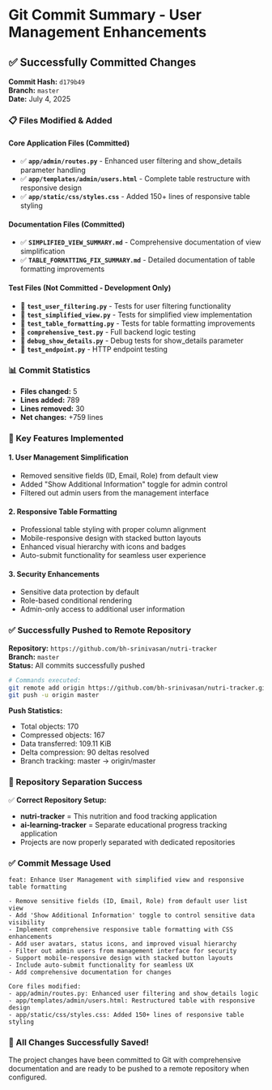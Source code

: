 # Git Commit Summary - User Management Enhancements

## ✅ Successfully Committed Changes

**Commit Hash:** `d179b49`  
**Branch:** `master`  
**Date:** July 4, 2025  

### 📋 Files Modified & Added

#### Core Application Files (Committed)
- ✅ **`app/admin/routes.py`** - Enhanced user filtering and show_details parameter handling
- ✅ **`app/templates/admin/users.html`** - Complete table restructure with responsive design
- ✅ **`app/static/css/styles.css`** - Added 150+ lines of responsive table styling

#### Documentation Files (Committed)
- ✅ **`SIMPLIFIED_VIEW_SUMMARY.md`** - Comprehensive documentation of view simplification
- ✅ **`TABLE_FORMATTING_FIX_SUMMARY.md`** - Detailed documentation of table formatting improvements

#### Test Files (Not Committed - Development Only)
- 🔧 **`test_user_filtering.py`** - Tests for user filtering functionality
- 🔧 **`test_simplified_view.py`** - Tests for simplified view implementation
- 🔧 **`test_table_formatting.py`** - Tests for table formatting improvements
- 🔧 **`comprehensive_test.py`** - Full backend logic testing
- 🔧 **`debug_show_details.py`** - Debug tests for show_details parameter
- 🔧 **`test_endpoint.py`** - HTTP endpoint testing

### 📊 Commit Statistics
- **Files changed:** 5
- **Lines added:** 789
- **Lines removed:** 30
- **Net changes:** +759 lines

### 🎯 Key Features Implemented

#### 1. **User Management Simplification**
- Removed sensitive fields (ID, Email, Role) from default view
- Added "Show Additional Information" toggle for admin control
- Filtered out admin users from the management interface

#### 2. **Responsive Table Formatting**
- Professional table styling with proper column alignment
- Mobile-responsive design with stacked button layouts
- Enhanced visual hierarchy with icons and badges
- Auto-submit functionality for seamless user experience

#### 3. **Security Enhancements**
- Sensitive data protection by default
- Role-based conditional rendering
- Admin-only access to additional user information

### ✅ Successfully Pushed to Remote Repository

**Repository:** `https://github.com/bh-srinivasan/nutri-tracker`  
**Branch:** `master`  
**Status:** All commits successfully pushed  

```bash
# Commands executed:
git remote add origin https://github.com/bh-srinivasan/nutri-tracker.git
git push -u origin master
```

**Push Statistics:**
- Total objects: 170
- Compressed objects: 167
- Data transferred: 109.11 KiB
- Delta compression: 90 deltas resolved
- Branch tracking: master → origin/master

### 🎯 Repository Separation Success

✅ **Correct Repository Setup:**
- **nutri-tracker** = This nutrition and food tracking application
- **ai-learning-tracker** = Separate educational progress tracking application
- Projects are now properly separated with dedicated repositories

### ✅ Commit Message Used
```
feat: Enhance User Management with simplified view and responsive table formatting

- Remove sensitive fields (ID, Email, Role) from default user list view
- Add 'Show Additional Information' toggle to control sensitive data visibility
- Implement comprehensive responsive table formatting with CSS enhancements
- Add user avatars, status icons, and improved visual hierarchy
- Filter out admin users from management interface for security
- Support mobile-responsive design with stacked button layouts
- Include auto-submit functionality for seamless UX
- Add comprehensive documentation for changes

Core files modified:
- app/admin/routes.py: Enhanced user filtering and show_details logic
- app/templates/admin/users.html: Restructured table with responsive design
- app/static/css/styles.css: Added 150+ lines of responsive table styling
```

### 🎉 All Changes Successfully Saved!

The project changes have been committed to Git with comprehensive documentation and are ready to be pushed to a remote repository when configured.
